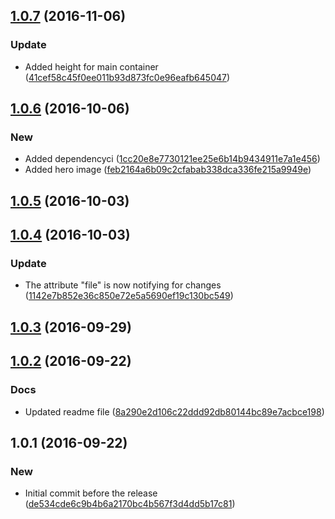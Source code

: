 <a name="1.0.7"></a>
## [1.0.7](https://github.com/advanced-rest-client/file-drop/compare/1.0.6...v1.0.7) (2016-11-06)


### Update

* Added height for main container ([41cef58c45f0ee011b93d873fc0e96eafb645047](https://github.com/advanced-rest-client/file-drop/commit/41cef58c45f0ee011b93d873fc0e96eafb645047))



<a name="1.0.6"></a>
## [1.0.6](https://github.com/advanced-rest-client/file-drop/compare/1.0.5...v1.0.6) (2016-10-06)


### New

* Added dependencyci ([1cc20e8e7730121ee25e6b14b9434911e7a1e456](https://github.com/advanced-rest-client/file-drop/commit/1cc20e8e7730121ee25e6b14b9434911e7a1e456))
* Added hero image ([feb2164a6b09c2cfabab338dca336fe215a9949e](https://github.com/advanced-rest-client/file-drop/commit/feb2164a6b09c2cfabab338dca336fe215a9949e))



<a name="1.0.5"></a>
## [1.0.5](https://github.com/advanced-rest-client/file-drop/compare/1.0.4...v1.0.5) (2016-10-03)




<a name="1.0.4"></a>
## [1.0.4](https://github.com/advanced-rest-client/file-drop/compare/1.0.2...v1.0.4) (2016-10-03)


### Update

* The attribute "file" is now notifying for changes ([1142e7b852e36c850e72e5a5690ef19c130bc549](https://github.com/advanced-rest-client/file-drop/commit/1142e7b852e36c850e72e5a5690ef19c130bc549))



<a name="1.0.3"></a>
## [1.0.3](https://github.com/advanced-rest-client/file-drop/compare/1.0.2...v1.0.3) (2016-09-29)




<a name="1.0.2"></a>
## [1.0.2](https://github.com/advanced-rest-client/file-drop/compare/1.0.1...v1.0.2) (2016-09-22)


### Docs

* Updated readme file ([8a290e2d106c22ddd92db80144bc89e7acbce198](https://github.com/advanced-rest-client/file-drop/commit/8a290e2d106c22ddd92db80144bc89e7acbce198))



<a name="1.0.1"></a>
## 1.0.1 (2016-09-22)


### New

* Initial commit before the release ([de534cde6c9b4b6a2170bc4b567f3d4dd5b17c81](https://github.com/advanced-rest-client/file-drop/commit/de534cde6c9b4b6a2170bc4b567f3d4dd5b17c81))



